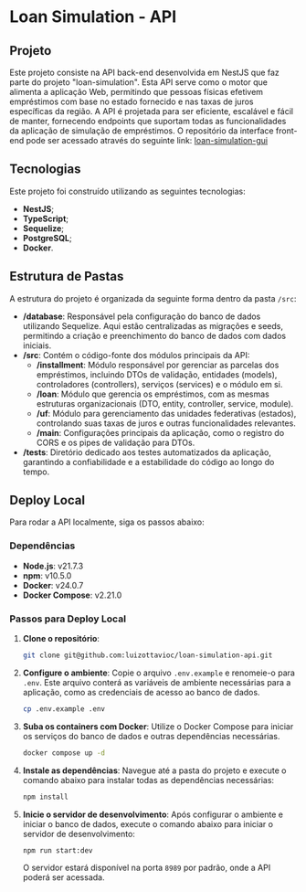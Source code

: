 # Loan Simulation - API

## Projeto
Este projeto consiste na API back-end desenvolvida em NestJS que faz parte do projeto "loan-simulation". Esta API serve como o motor que alimenta a aplicação Web, permitindo que pessoas físicas efetivem empréstimos com base no estado fornecido e nas taxas de juros específicas da região. A API é projetada para ser eficiente, escalável e fácil de manter, fornecendo endpoints que suportam todas as funcionalidades da aplicação de simulação de empréstimos. O repositório da interface front-end pode ser acessado através do seguinte link: [loan-simulation-gui](https://github.com/luizottavioc/loan-simulation-gui)

## Tecnologias

Este projeto foi construído utilizando as seguintes tecnologias:
- **NestJS**;
- **TypeScript**;
- **Sequelize**;
- **PostgreSQL**;
- **Docker**.

## Estrutura de Pastas
A estrutura do projeto é organizada da seguinte forma dentro da pasta `/src`:
- **/database**: Responsável pela configuração do banco de dados utilizando Sequelize. Aqui estão centralizadas as migrações e seeds, permitindo a criação e preenchimento do banco de dados com dados iniciais.
- **/src**: Contém o código-fonte dos módulos principais da API:
  - **/installment**: Módulo responsável por gerenciar as parcelas dos empréstimos, incluindo DTOs de validação, entidades (models), controladores (controllers), serviços (services) e o módulo em si.
  - **/loan**: Módulo que gerencia os empréstimos, com as mesmas estruturas organizacionais (DTO, entity, controller, service, module).
  - **/uf**: Módulo para gerenciamento das unidades federativas (estados), controlando suas taxas de juros e outras funcionalidades relevantes.
  - **/main**: Configurações principais da aplicação, como o registro do CORS e os pipes de validação para DTOs.
- **/tests**: Diretório dedicado aos testes automatizados da aplicação, garantindo a confiabilidade e a estabilidade do código ao longo do tempo.

## Deploy Local
Para rodar a API localmente, siga os passos abaixo:

### Dependências
- **Node.js**: v21.7.3
- **npm**: v10.5.0
- **Docker**: v24.0.7
- **Docker Compose**: v2.21.0

### Passos para Deploy Local
1. **Clone o repositório**:
    ```bash
    git clone git@github.com:luizottavioc/loan-simulation-api.git
    ```

2. **Configure o ambiente**:
    Copie o arquivo `.env.example` e renomeie-o para `.env`. Este arquivo conterá as variáveis de ambiente necessárias para a aplicação, como as credenciais de acesso ao banco de dados.
    ```bash
    cp .env.example .env
    ```

3. **Suba os containers com Docker**:
    Utilize o Docker Compose para iniciar os serviços do banco de dados e outras dependências necessárias.
    ```bash
    docker compose up -d
    ```

4. **Instale as dependências**:
    Navegue até a pasta do projeto e execute o comando abaixo para instalar todas as dependências necessárias:
    ```bash
    npm install
    ```

5. **Inicie o servidor de desenvolvimento**:
    Após configurar o ambiente e iniciar o banco de dados, execute o comando abaixo para iniciar o servidor de desenvolvimento:
    ```bash
    npm run start:dev
    ```

    O servidor estará disponível na porta `8989` por padrão, onde a API poderá ser acessada.

